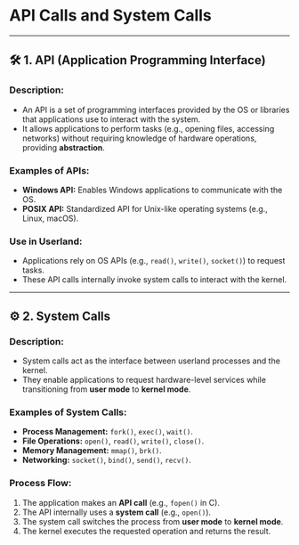 # API Calls and System Calls  

---

## 🛠️ 1. API (Application Programming Interface)  

### **Description:**  
- An API is a set of programming interfaces provided by the OS or libraries that applications use to interact with the system.  
- It allows applications to perform tasks (e.g., opening files, accessing networks) without requiring knowledge of hardware operations, providing **abstraction**.  

### **Examples of APIs:**  
- **Windows API:** Enables Windows applications to communicate with the OS.  
- **POSIX API:** Standardized API for Unix-like operating systems (e.g., Linux, macOS).  

### **Use in Userland:**  
- Applications rely on OS APIs (e.g., `read()`, `write()`, `socket()`) to request tasks.  
- These API calls internally invoke system calls to interact with the kernel.  

---

## ⚙️ 2. System Calls  

### **Description:**  
- System calls act as the interface between userland processes and the kernel.  
- They enable applications to request hardware-level services while transitioning from **user mode** to **kernel mode**.  

### **Examples of System Calls:**  
- **Process Management:** `fork()`, `exec()`, `wait()`.  
- **File Operations:** `open()`, `read()`, `write()`, `close()`.  
- **Memory Management:** `mmap()`, `brk()`.  
- **Networking:** `socket()`, `bind()`, `send()`, `recv()`.  

### **Process Flow:**  
1. The application makes an **API call** (e.g., `fopen()` in C).  
2. The API internally uses a **system call** (e.g., `open()`).  
3. The system call switches the process from **user mode** to **kernel mode**.  
4. The kernel executes the requested operation and returns the result.  
